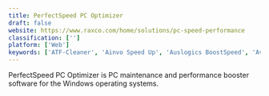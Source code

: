 ```yaml
---
title: PerfectSpeed PC Optimizer
draft: false 
website: https://www.raxco.com/home/solutions/pc-speed-performance
classification: ['']
platform: ['Web']
keywords: ['ATF-Cleaner', 'Ainvo Speed Up', 'Auslogics BoostSpeed', 'Avira System Speedup', 'BleachBit', 'CCleaner', 'Cache Status', 'Clean Master', 'CleanMyMac X', 'PCBoost', 'PCMedik', 'Pegasun System Utilities', 'Puran Utilities', 'ServiWin', 'Synei System Utilities', 'System Mechanic', 'TweakNow PowerPack', 'WinUtilities', 'Wise Care 365', 'Yamicsoft Windows Manager']
---
```

PerfectSpeed PC Optimizer is PC maintenance and performance booster software for the Windows operating systems.